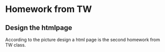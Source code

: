# Homework from TW
## Design the htmlpage 
According to the picture design a html page is the second homework from TW class. 
